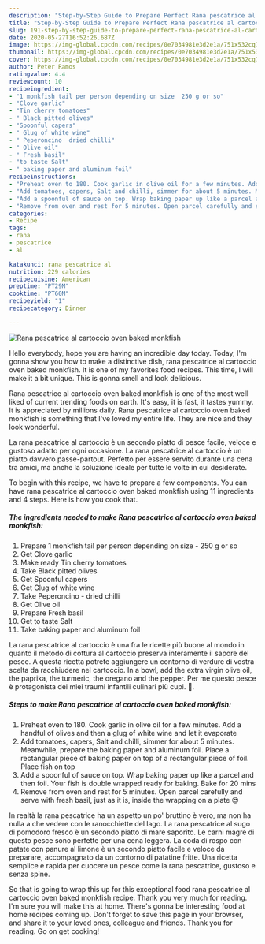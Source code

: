 ```yaml
---
description: "Step-by-Step Guide to Prepare Perfect Rana pescatrice al cartoccio oven baked monkfish"
title: "Step-by-Step Guide to Prepare Perfect Rana pescatrice al cartoccio oven baked monkfish"
slug: 191-step-by-step-guide-to-prepare-perfect-rana-pescatrice-al-cartoccio-oven-baked-monkfish
date: 2020-05-27T16:52:26.687Z
image: https://img-global.cpcdn.com/recipes/0e7034981e3d2e1a/751x532cq70/rana-pescatrice-al-cartoccio-oven-baked-monkfish-recipe-main-photo.jpg
thumbnail: https://img-global.cpcdn.com/recipes/0e7034981e3d2e1a/751x532cq70/rana-pescatrice-al-cartoccio-oven-baked-monkfish-recipe-main-photo.jpg
cover: https://img-global.cpcdn.com/recipes/0e7034981e3d2e1a/751x532cq70/rana-pescatrice-al-cartoccio-oven-baked-monkfish-recipe-main-photo.jpg
author: Peter Ramos
ratingvalue: 4.4
reviewcount: 10
recipeingredient:
- "1 monkfish tail per person depending on size  250 g or so"
- "Clove garlic"
- "Tin cherry tomatoes"
- " Black pitted olives"
- "Spoonful capers"
- " Glug of white wine"
- " Peperoncino  dried chilli"
- " Olive oil"
- " Fresh basil"
- "to taste Salt"
- " baking paper and aluminum foil"
recipeinstructions:
- "Preheat oven to 180. Cook garlic in olive oil for a few minutes. Add a handful of olives and then a glug of white wine and let it evaporate"
- "Add tomatoes, capers, Salt and chilli, simmer for about 5 minutes. Meanwhile, prepare the baking paper and aluminum foil. Place a rectangular piece of baking paper on top of a rectangular piece of foil. Place fish on top"
- "Add a spoonful of sauce on top. Wrap baking paper up like a parcel and then foil. Your fish is double wrapped ready for baking. Bake for 20 mins"
- "Remove from oven and rest for 5 minutes. Open parcel carefully and serve with fresh basil, just as it is, inside the wrapping on a plate 😍"
categories:
- Recipe
tags:
- rana
- pescatrice
- al

katakunci: rana pescatrice al 
nutrition: 229 calories
recipecuisine: American
preptime: "PT29M"
cooktime: "PT60M"
recipeyield: "1"
recipecategory: Dinner

---
```



![Rana pescatrice al cartoccio oven baked monkfish](https://img-global.cpcdn.com/recipes/0e7034981e3d2e1a/751x532cq70/rana-pescatrice-al-cartoccio-oven-baked-monkfish-recipe-main-photo.jpg)

Hello everybody, hope you are having an incredible day today. Today, I'm gonna show you how to make a distinctive dish, rana pescatrice al cartoccio oven baked monkfish. It is one of my favorites food recipes. This time, I will make it a bit unique. This is gonna smell and look delicious.

Rana pescatrice al cartoccio oven baked monkfish is one of the most well liked of current trending foods on earth. It's easy, it is fast, it tastes yummy. It is appreciated by millions daily. Rana pescatrice al cartoccio oven baked monkfish is something that I've loved my entire life. They are nice and they look wonderful.

La rana pescatrice al cartoccio è un secondo piatto di pesce facile, veloce e gustoso adatto per ogni occasione. La rana pescatrice al cartoccio è un piatto davvero passe-partout. Perfetto per essere servito durante una cena tra amici, ma anche la soluzione ideale per tutte le volte in cui desiderate.


To begin with this recipe, we have to prepare a few components. You can have rana pescatrice al cartoccio oven baked monkfish using 11 ingredients and 4 steps. Here is how you cook that.

<!--inarticleads1-->

##### The ingredients needed to make Rana pescatrice al cartoccio oven baked monkfish:

1. Prepare 1 monkfish tail per person depending on size - 250 g or so
1. Get Clove garlic
1. Make ready Tin cherry tomatoes
1. Take  Black pitted olives
1. Get Spoonful capers
1. Get  Glug of white wine
1. Take  Peperoncino - dried chilli
1. Get  Olive oil
1. Prepare  Fresh basil
1. Get to taste Salt
1. Take  baking paper and aluminum foil


La rana pescatrice al cartoccio è una fra le ricette più buone al mondo in quanto il metodo di cottura al cartoccio preserva interamente il sapore del pesce. A questa ricetta potrete aggiungere un contorno di verdure di vostra scelta da racchiudere nel cartoccio. In a bowl, add the extra virgin olive oil, the paprika, the turmeric, the oregano and the pepper. Per me questo pesce è protagonista dei miei traumi infantili culinari più cupi. 🙂. 

<!--inarticleads2-->

##### Steps to make Rana pescatrice al cartoccio oven baked monkfish:

1. Preheat oven to 180. Cook garlic in olive oil for a few minutes. Add a handful of olives and then a glug of white wine and let it evaporate
1. Add tomatoes, capers, Salt and chilli, simmer for about 5 minutes. Meanwhile, prepare the baking paper and aluminum foil. Place a rectangular piece of baking paper on top of a rectangular piece of foil. Place fish on top
1. Add a spoonful of sauce on top. Wrap baking paper up like a parcel and then foil. Your fish is double wrapped ready for baking. Bake for 20 mins
1. Remove from oven and rest for 5 minutes. Open parcel carefully and serve with fresh basil, just as it is, inside the wrapping on a plate 😍


In realtà la rana pescatrice ha un aspetto un po&#39; bruttino è vero, ma non ha nulla a che vedere con le ranocchiette del lago. La rana pescatrice al sugo di pomodoro fresco è un secondo piatto di mare saporito. Le carni magre di questo pesce sono perfette per una cena leggera. La coda di rospo con patate con panure al limone è un secondo piatto facile e veloce da preparare, accompagnato da un contorno di patatine fritte. Una ricetta semplice e rapida per cuocere un pesce come la rana pescatrice, gustoso e senza spine. 

So that is going to wrap this up for this exceptional food rana pescatrice al cartoccio oven baked monkfish recipe. Thank you very much for reading. I'm sure you will make this at home. There's gonna be interesting food at home recipes coming up. Don't forget to save this page in your browser, and share it to your loved ones, colleague and friends. Thank you for reading. Go on get cooking!
